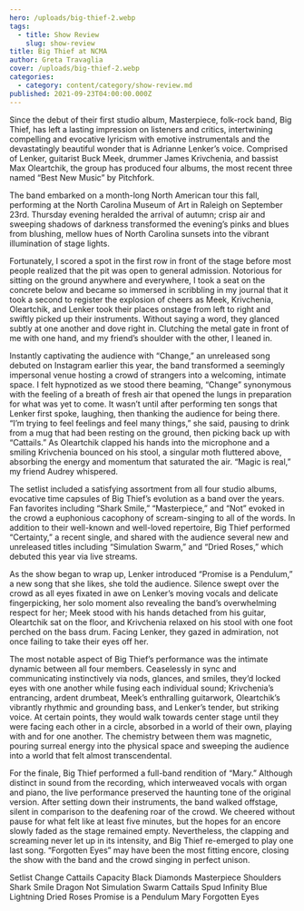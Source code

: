 ```yaml
---
hero: /uploads/big-thief-2.webp
tags:
  - title: Show Review
    slug: show-review
title: Big Thief at NCMA
author: Greta Travaglia
cover: /uploads/big-thief-2.webp
categories:
  - category: content/category/show-review.md
published: 2021-09-23T04:00:00.000Z
---
```


Since the debut of their first studio album, Masterpiece, folk-rock band, Big Thief, has left a lasting impression on listeners and critics, intertwining compelling and evocative lyricism with emotive instrumentals and the devastatingly beautiful wonder that is Adrianne Lenker’s voice. Comprised of Lenker, guitarist Buck Meek, drummer James Krivchenia, and bassist Max Oleartchik, the group has produced four albums, the most recent three named “Best New Music” by Pitchfork.

The band embarked on a month-long North American tour this fall, performing at the North Carolina Museum of Art in Raleigh on September 23rd. Thursday evening heralded the arrival of autumn; crisp air and sweeping shadows of darkness transformed the evening’s pinks and blues from blushing, mellow hues of North Carolina sunsets into the vibrant illumination of stage lights.

Fortunately, I scored a spot in the first row in front of the stage before most people realized that the pit was open to general admission. Notorious for sitting on the ground anywhere and everywhere, I took a seat on the concrete below and became so immersed in scribbling in my journal that it took a second to register the explosion of cheers as Meek, Krivchenia, Oleartchik, and Lenker took their places onstage from left to right and swiftly picked up their instruments. Without saying a word, they glanced subtly at one another and dove right in. Clutching the metal gate in front of me with one hand, and my friend’s shoulder with the other, I leaned in.

Instantly captivating the audience with “Change,” an unreleased song debuted on Instagram earlier this year, the band transformed a seemingly impersonal venue hosting a crowd of strangers into a welcoming, intimate space. I felt hypnotized as we stood there beaming, “Change” synonymous with the feeling of a breath of fresh air that opened the lungs in preparation for what was yet to come. It wasn’t until after performing ten songs that Lenker first spoke, laughing, then thanking the audience for being there. “I’m trying to feel feelings and feel many things,” she said, pausing to drink from a mug that had been resting on the ground, then picking back up with “Cattails.” As Oleartchik clapped his hands into the microphone and a smiling Krivchenia bounced on his stool, a singular moth fluttered above, absorbing the energy and momentum that saturated the air. “Magic is real,” my friend Audrey whispered.

The setlist included a satisfying assortment from all four studio albums, evocative time capsules of Big Thief’s evolution as a band over the years. Fan favorites including “Shark Smile,” “Masterpiece,” and “Not” evoked in the crowd a euphonious cacophony of scream-singing to all of the words. In addition to their well-known and well-loved repertoire, Big Thief performed “Certainty,” a recent single, and shared with the audience several new and unreleased titles including “Simulation Swarm,” and “Dried Roses,” which debuted this year via live streams.

As the show began to wrap up, Lenker introduced “Promise is a Pendulum,” a new song that she likes, she told the audience. Silence swept over the crowd as all eyes fixated in awe on Lenker’s moving vocals and delicate fingerpicking, her solo moment also revealing the band’s overwhelming respect for her; Meek stood with his hands detached from his guitar, Oleartchik sat on the floor, and Krivchenia relaxed on his stool with one foot perched on the bass drum. Facing Lenker, they gazed in admiration, not once failing to take their eyes off her.

The most notable aspect of Big Thief’s performance was the intimate dynamic between all four members. Ceaselessly in sync and communicating instinctively via nods, glances, and smiles, they’d locked eyes with one another while fusing each individual sound; Krivchenia’s entrancing, ardent drumbeat, Meek’s enthralling guitarwork, Oleartchik’s vibrantly rhythmic and grounding bass, and Lenker’s tender, but striking voice. At certain points, they would walk towards center stage until they were facing each other in a circle, absorbed in a world of their own, playing with and for one another. The chemistry between them was magnetic, pouring surreal energy into the physical space and sweeping the audience into a world that felt almost transcendental.



For the finale, Big Thief performed a full-band rendition of “Mary.” Although distinct in sound from the recording, which interweaved vocals with organ and piano, the live performance preserved the haunting tone of the original version. After setting down their instruments, the band walked offstage, silent in comparison to the deafening roar of the crowd. We cheered without pause for what felt like at least five minutes, but the hopes for an encore slowly faded as the stage remained empty. Nevertheless, the clapping and screaming never let up in its intensity, and Big Thief re-emerged to play one last song. “Forgotten Eyes” may have been the most fitting encore, closing the show with the band and the crowd singing in perfect unison.

Setlist
Change
Cattails
Capacity
Black Diamonds
Masterpiece
Shoulders
Shark Smile
Dragon
Not
Simulation Swarm
Cattails
Spud Infinity
Blue Lightning
Dried Roses
Promise is a Pendulum
Mary
Forgotten Eyes
